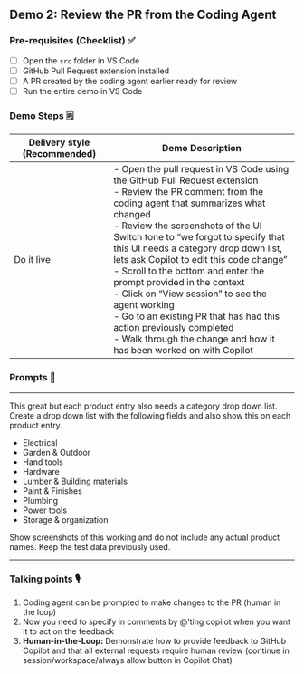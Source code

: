 ## Demo 2: Review the PR from the Coding Agent

### Pre-requisites (Checklist) ✅

- [ ] Open the `src` folder in VS Code
- [ ] GitHub Pull Request extension installed
- [ ] A PR created by the coding agent earlier ready for review
- [ ] Run the entire demo in VS Code

### Demo Steps 🗒️

| Delivery style (Recommended) | Demo Description 
--------------|------------- 
Do it live | - Open the pull request in VS Code using the GitHub Pull Request extension <br> - Review the PR comment from the coding agent that summarizes what changed <br> - Review the screenshots of the UI <br> Switch tone to “we forgot to specify that this UI needs a category drop down list, lets ask Copilot to edit this code change” <br> - Scroll to the bottom and enter the prompt provided in the context <br> - Click on “View session” to see the agent working <br> - Go to an existing PR that has had this action previously completed <br> - Walk through the change and how it has been worked on with Copilot

### Prompts 💬

********
This great but each product entry also needs a category drop down list. Create a drop down list with the following fields and also show this on each product entry.

- Electrical
- Garden & Outdoor
- Hand tools
- Hardware
- Lumber & Building materials
- Paint & Finishes
- Plumbing
- Power tools
- Storage & organization

Show screenshots of this working and do not include any actual product names. Keep the test data previously used.
********

### Talking points 🎙
1. Coding agent can be prompted to make changes to the PR (human in the loop)
2. Now you need to specify in comments by @’ting copilot when you want it to act on the feedback
3. **Human-in-the-Loop:** Demonstrate how to provide feedback to GitHub Copilot and that all external requests require human review (continue in session/workspace/always allow button in Copilot Chat)